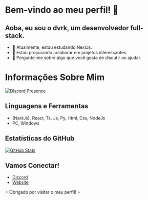 # Bem-vindo ao meu perfil! 👋

## Aoba, eu sou o dvrk, um desenvolvedor full-stack.

- 🌱 Atualmente, estou estudando NextJs.
- 👯 Estou procurando colaborar em projetos interessantes.
- 💬 Pergunte-me sobre algo que você gosta de discutir ou ajudar.

# Informações Sobre Mim

[![Discord Presence](https://lanyard.cnrad.dev/api/806285262459764776)](https://discord.com/users/806285262459764776)

## Linguagens e Ferramentas

- (NextJs), React, Ts, Js, Py, Html, Css, NodeJs
- PC, Windows

## Estatísticas do GitHub

[![GitHub Stats](https://github-readme-stats.vercel.app/api?username=dvrkzin&show_icons=true&theme=radical)](https://github.com/dvrkzin)

## Vamos Conectar!

- [Discord](https://discord.gg/NKPjcJadmX)
- [Website](https://dvrk.site)

⭐️ Obrigado por visitar o meu perfil! ⭐️

